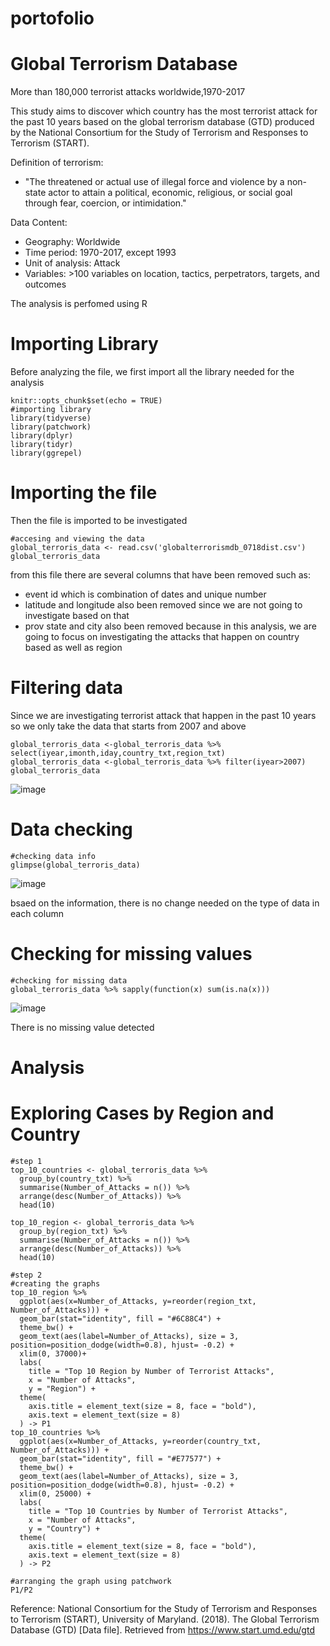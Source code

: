 # portofolio
# Global Terrorism Database
More than 180,000 terrorist attacks worldwide,1970-2017

This study aims to discover which country has the most terrorist attack for the past 10 years based on the global terrorism database (GTD) produced by the National Consortium for the Study of Terrorism and Responses to Terrorism (START).

Definition of terrorism:
* "The threatened or actual use of illegal force and violence by a non-state actor to attain a political, economic, religious, or social goal through fear, coercion, or intimidation."
 
Data Content:
* Geography: Worldwide
* Time period: 1970-2017, except 1993
* Unit of analysis: Attack
* Variables: >100 variables on location, tactics, perpetrators, targets, and outcomes

The analysis is perfomed using R

# Importing Library
Before analyzing the file, we first import all the library needed for the analysis

```{r setup, include=FALSE}
knitr::opts_chunk$set(echo = TRUE)
#importing library
library(tidyverse)
library(patchwork)
library(dplyr)
library(tidyr)
library(ggrepel)
```
# Importing the file
Then the file is imported to be investigated
```{r}
#accesing and viewing the data 
global_terroris_data <- read.csv('globalterrorismdb_0718dist.csv')
global_terroris_data
```
from this file there are several columns that have been removed such as:
* event id which is combination of dates and unique number 
* latitude and longitude also been removed since we are not going to investigate based on that
* prov state and city also been removed because in this analysis, we are going to focus on investigating the attacks that happen on country based as well as region

# Filtering data
Since we are investigating terrorist attack that happen in the past 10 years so we only take the data that starts from 2007 and above
```{r}
global_terroris_data <-global_terroris_data %>% select(iyear,imonth,iday,country_txt,region_txt)
global_terroris_data <-global_terroris_data %>% filter(iyear>2007)
global_terroris_data
```
![image](https://user-images.githubusercontent.com/90851787/140603243-4635414b-9f70-4e63-960b-cea63d6f39de.png)

# Data checking
```{r}
#checking data info
glimpse(global_terroris_data)
```
![image](https://user-images.githubusercontent.com/90851787/140603289-7c18a7d5-f3b7-40d6-9533-b3c4f0a46cbb.png)

bsaed on the information, there is no change needed on the type of data in each column

# Checking for missing values
```{r}
#checking for missing data
global_terroris_data %>% sapply(function(x) sum(is.na(x)))
```
![image](https://user-images.githubusercontent.com/90851787/140603680-26ec9774-c372-4cae-84b2-a1f85267a7d2.png)

There is no missing value detected 

# Analysis
# Exploring Cases by Region and Country 

```{r}
#step 1
top_10_countries <- global_terroris_data %>%
  group_by(country_txt) %>%
  summarise(Number_of_Attacks = n()) %>%
  arrange(desc(Number_of_Attacks)) %>%
  head(10)

top_10_region <- global_terroris_data %>%
  group_by(region_txt) %>%
  summarise(Number_of_Attacks = n()) %>%
  arrange(desc(Number_of_Attacks)) %>%
  head(10)
```
```{r}
#step 2
#creating the graphs
top_10_region %>%
  ggplot(aes(x=Number_of_Attacks, y=reorder(region_txt, Number_of_Attacks))) +
  geom_bar(stat="identity", fill = "#6C88C4") +
  theme_bw() + 
  geom_text(aes(label=Number_of_Attacks), size = 3, position=position_dodge(width=0.8), hjust= -0.2) +
  xlim(0, 37000)+
  labs(
    title = "Top 10 Region by Number of Terrorist Attacks",
    x = "Number of Attacks",
    y = "Region") +
  theme(
    axis.title = element_text(size = 8, face = "bold"),
    axis.text = element_text(size = 8)
  ) -> P1
top_10_countries %>%
  ggplot(aes(x=Number_of_Attacks, y=reorder(country_txt, Number_of_Attacks))) +
  geom_bar(stat="identity", fill = "#E77577") +
  theme_bw() + 
  geom_text(aes(label=Number_of_Attacks), size = 3, position=position_dodge(width=0.8), hjust= -0.2) +
  xlim(0, 25000) +  
  labs(
    title = "Top 10 Countries by Number of Terrorist Attacks",
    x = "Number of Attacks",
    y = "Country") +
  theme(
    axis.title = element_text(size = 8, face = "bold"),
    axis.text = element_text(size = 8)
  ) -> P2
```
```{r}
#arranging the graph using patchwork
P1/P2
```


Reference:
National Consortium for the Study of Terrorism and Responses to Terrorism (START), University of Maryland. (2018). The Global Terrorism Database (GTD) [Data file]. Retrieved from https://www.start.umd.edu/gtd
